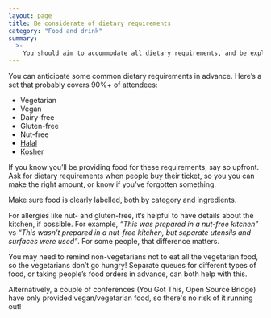 ```yaml
---
layout: page
title: Be considerate of dietary requirements
category: "Food and drink"
summary:
  >-
    You should aim to accommodate all dietary requirements, and be explicit about doing so.
---
```


You can anticipate some common dietary requirements in advance. Here’s a set that probably covers 90%+ of attendees:

*   Vegetarian
*   Vegan
*   Dairy-free
*   Gluten-free
*   Nut-free
*   [Halal](https://en.wikipedia.org/wiki/Halal)
*   [Kosher](https://en.wikipedia.org/wiki/Kosher)

If you know you’ll be providing food for these requirements, say so upfront. Ask for dietary requirements when people buy their ticket, so you you can make the right amount, or know if you’ve forgotten something.

Make sure food is clearly labelled, both by category and ingredients.

For allergies like nut- and gluten-free, it’s helpful to have details about the kitchen, if possible. For example, *“This was prepared in a nut-free kitchen”* vs *“This wasn’t prepared in a nut-free kitchen, but separate utensils and surfaces were used”*. For some people, that difference matters.

You may need to remind non-vegetarians not to eat all the vegetarian food, so the vegetarians don’t go hungry! Separate queues for different types of food, or taking people’s food orders in advance, can both help with this.

Alternatively, a couple of conferences (You Got This, Open Source Bridge) have only provided vegan/vegetarian food, so there's no risk of it running out!
